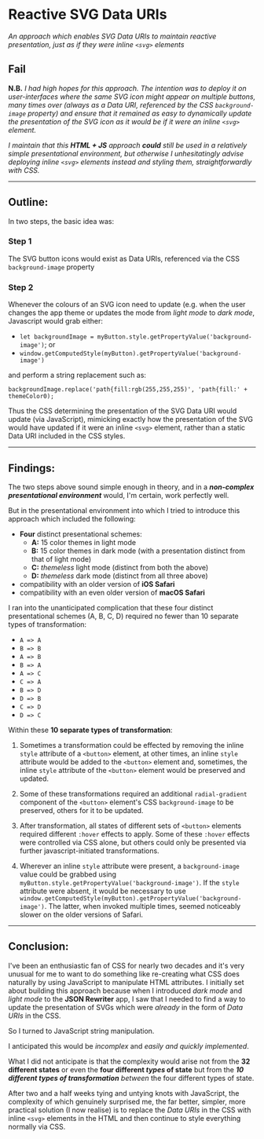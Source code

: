 # Reactive SVG Data URIs
*An approach which enables SVG Data URIs to maintain reactive presentation, just as if they were inline `<svg>` elements*

## Fail
**N.B.** *I had high hopes for this approach. The intention was to deploy it on user-interfaces where the same SVG icon might appear on multiple buttons, many times over (always as a Data URI, referenced by the CSS `background-image` property) and ensure that it remained as easy to dynamically update the presentation of the SVG icon as it would be if it were an inline `<svg>` element.*

*I maintain that this **HTML + JS** approach **could** still be used in a relatively simple presentational environment, but otherwise I unhesitatingly advise deploying inline `<svg>` elements instead and styling them, straightforwardly with CSS.*

_______

## Outline:
In two steps, the basic idea was:

### Step 1
The SVG button icons would exist as Data URIs, referenced via the CSS `background-image` property

### Step 2
Whenever the colours of an SVG icon need to update (e.g. when the user changes the app theme or updates the mode from *light mode* to *dark mode*, Javascript would grab either:

  - `let backgroundImage = myButton.style.getPropertyValue('background-image')`; or
  - `window.getComputedStyle(myButton).getPropertyValue('background-image')`

and perform a string replacement such as: 

    backgroundImage.replace('path{fill:rgb(255,255,255)', 'path{fill:' + themeColor0);
    
Thus the CSS determining the presentation of the SVG Data URI would update (via JavaScript), mimicking exactly how the presentation of the SVG would have updated if it were an inline `<svg>` element, rather than a static Data URI included in the CSS styles.

_____

## Findings:

The two steps above sound simple enough in theory, and in a ***non-complex presentational environment*** would, I'm certain, work perfectly well.

But in the presentational environment into which I tried to introduce this approach which included the following:

 - **Four** distinct presentational schemes:
   - **A:** 15 color themes in light mode
   - **B:** 15 color themes in dark mode (with a presentation distinct from that of light mode)
   - **C:** *themeless* light mode (distinct from both the above)
   - **D:** *themeless* dark mode (distinct from all three above)
 - compatibility with an older version of **iOS Safari**
 - compatibility with an even older version of **macOS Safari**

I ran into the unanticipated complication that these four distinct  presentational schemes (A, B, C, D) required no fewer than 10 separate types of transformation:

 - `A => A`
 - `B => B`
 - `A => B`
 - `B => A`
 - `A => C`
 - `C => A`
 - `B => D`
 - `D => B`
 - `C => D`
 - `D => C`

Within these **10 separate types of transformation**:

1) Sometimes a transformation could be effected by removing the inline `style` attribute of a `<button>` element, at other times, an inline `style` attribute would be added to the `<button>` element and, sometimes, the inline `style` attribute of the `<button>` element would be preserved and updated.

2) Some of these transformations required an additional `radial-gradient` component of the `<button>` element's CSS `background-image` to be preserved, others for it to be updated.

3) After transformation, all states of different sets of `<button>` elements required different `:hover` effects to apply. Some of these `:hover` effects were controlled via CSS alone, but others could only be presented via further javascript-initiated transformations.

4) Wherever an inline `style` attribute were present, a `background-image` value could be grabbed using `myButton.style.getPropertyValue('background-image')`. If the `style` attribute were absent, it would be necessary to use `window.getComputedStyle(myButton).getPropertyValue('background-image')`. The latter, when invoked multiple times, seemed noticeably slower on the older versions of Safari.

_____

## Conclusion:
I've been an enthusiastic fan of CSS for nearly two decades and it's very unusual for me to want to do something like re-creating what CSS does naturally by using JavaScript to manipulate HTML attributes. I initially set about building this approach because when I introduced *dark mode* and *light mode* to the **JSON Rewriter** app, I saw that I needed to find a way to update the presentation of SVGs which were *already* in the form of *Data URIs* in the CSS.

So I turned to JavaScript string manipulation.

I anticipated this would be *incomplex* and *easily and quickly implemented*.

What I did not anticipate is that the complexity would arise not from  the **32 different states** or even the **four different *types* of state** but from the ***10 different types of transformation*** *between* the four different types of state.

After two and a half weeks tying and untying knots with JavaScript, the complexity of which genuinely surprised me, the far better, simpler, more practical solution (I now realise) is to replace the *Data URIs* in the CSS with inline `<svg>` elements in the HTML and then continue to style everything normally via CSS.




